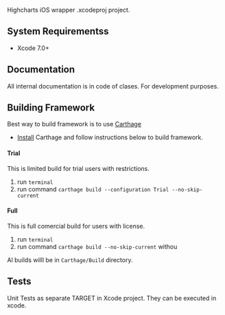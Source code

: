 Highcharts iOS wrapper .xcodeproj project.

## System Requirementss
- Xcode 7.0+

## Documentation
All internal documentation is in code of clases. For development purposes.

## Building Framework

Best way to build framework is to use [Carthage](https://github.com/Carthage/Carthage)

- [Install](https://github.com/Carthage/Carthage#installing-carthage) Carthage and follow instructions below to build framework.

#### Trial 
This is limited build for trial users with restrictions.

1. run `terminal`
2. run command ``carthage build --configuration Trial --no-skip-current``


#### Full
This is full comercial build for users with license.

1. run `terminal`
2. run command ``carthage build --no-skip-current`` withou

Al builds willl be in `Carthage/Build` directory.

## Tests

Unit Tests as separate TARGET in Xcode project. They can be executed in xcode.


